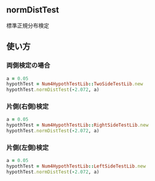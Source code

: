 normDistTest
------------
標準正規分布検定

## 使い方
### 両側検定の場合

```ruby
a = 0.05
hypothTest = Num4HypothTestLib::TwoSideTestLib.new
hypothTest.normDistTest(-2.072, a)
```

### 片側(右側)検定

```ruby
a = 0.05
hypothTest = Num4HypothTestLib::RightSideTestLib.new
hypothTest.normDistTest(-2.072, a)
```

### 片側(左側)検定

```ruby
a = 0.05
hypothTest = Num4HypothTestLib::LeftSideTestLib.new
hypothTest.normDistTest(-2.072, a)
```

